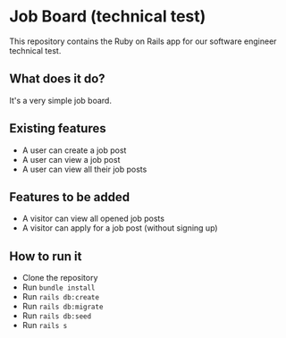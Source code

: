 # Job Board (technical test)

This repository contains the Ruby on Rails app for our software engineer technical test.

## What does it do?
It's a very simple job board.

## Existing features
* A user can create a job post
* A user can view a job post
* A user can view all their job posts

## Features to be added
* A visitor can view all opened job posts
* A visitor can apply for a job post (without signing up)

## How to run it
* Clone the repository
* Run `bundle install`
* Run `rails db:create`
* Run `rails db:migrate`
* Run `rails db:seed`
* Run `rails s`
